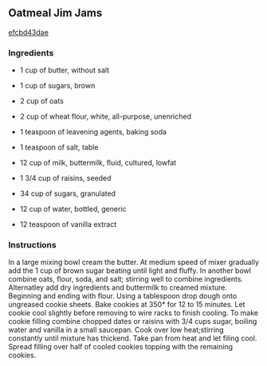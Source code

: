 ## Oatmeal Jim Jams

[efcbd43dae](http://www.food.com/recipe/oatmeal-jim-jams-111708)

### Ingredients

 - 1 cup of butter, without salt

 - 1 cup of sugars, brown

 - 2 cup of oats

 - 2 cup of wheat flour, white, all-purpose, unenriched

 - 1 teaspoon of leavening agents, baking soda

 - 1 teaspoon of salt, table

 - 12 cup of milk, buttermilk, fluid, cultured, lowfat

 - 1 3/4 cup of raisins, seeded

 - 34 cup of sugars, granulated

 - 12 cup of water, bottled, generic

 - 12 teaspoon of vanilla extract

### Instructions

In a large mixing bowl cream the butter. At medium speed of mixer gradually add the 1 cup of brown sugar beating until light and fluffy. In another bowl combine oats, flour, soda, and salt; stirring well to combine ingredients. Alternatley add dry ingredients and buttermilk to creamed mixture. Beginning and ending with flour. Using a tablespoon drop dough onto ungreased cookie sheets. Bake cookies at 350* for 12 to 15 minutes. Let cookie cool slightly before removing to wire racks to finish cooling. To make cookie filling combine chopped dates or raisins with 3/4 cups sugar, boiling water and vanilla in a small saucepan. Cook over low heat;stirring constantly until mixture has thickend. Take pan from heat and let filing cool. Spread filling over half of cooled cookies topping with the remaining cookies.